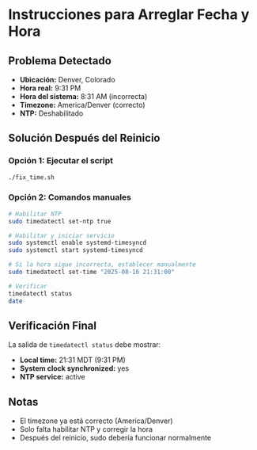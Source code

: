 # Instrucciones para Arreglar Fecha y Hora

## Problema Detectado
- **Ubicación:** Denver, Colorado
- **Hora real:** 9:31 PM
- **Hora del sistema:** 8:31 AM (incorrecta)
- **Timezone:** America/Denver (correcto)
- **NTP:** Deshabilitado

## Solución Después del Reinicio

### Opción 1: Ejecutar el script
```bash
./fix_time.sh
```

### Opción 2: Comandos manuales
```bash
# Habilitar NTP
sudo timedatectl set-ntp true

# Habilitar y iniciar servicio
sudo systemctl enable systemd-timesyncd
sudo systemctl start systemd-timesyncd

# Si la hora sigue incorrecta, establecer manualmente
sudo timedatectl set-time "2025-08-16 21:31:00"

# Verificar
timedatectl status
date
```

## Verificación Final
La salida de `timedatectl status` debe mostrar:
- **Local time:** 21:31 MDT (9:31 PM)
- **System clock synchronized:** yes
- **NTP service:** active

## Notas
- El timezone ya está correcto (America/Denver)
- Solo falta habilitar NTP y corregir la hora
- Después del reinicio, sudo debería funcionar normalmente